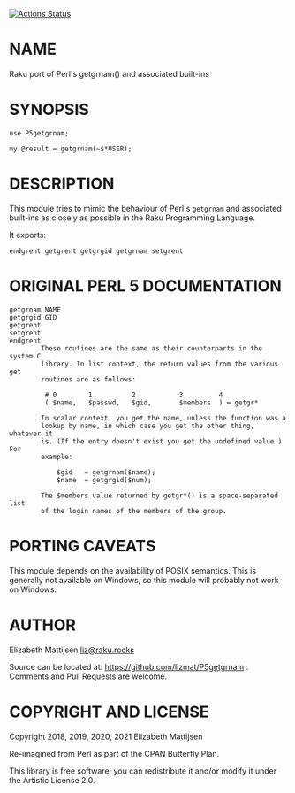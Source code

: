 [![Actions Status](https://github.com/lizmat/P5getgrnam/workflows/test/badge.svg)](https://github.com/lizmat/P5getgrnam/actions)

NAME
====

Raku port of Perl's getgrnam() and associated built-ins

SYNOPSIS
========

    use P5getgrnam;

    my @result = getgrnam(~$*USER);

DESCRIPTION
===========

This module tries to mimic the behaviour of Perl's `getgrnam` and associated built-ins as closely as possible in the Raku Programming Language.

It exports:

    endgrent getgrent getgrgid getgrnam setgrent

ORIGINAL PERL 5 DOCUMENTATION
=============================

    getgrnam NAME
    getgrgid GID
    getgrent
    setgrent
    endgrent
            These routines are the same as their counterparts in the system C
            library. In list context, the return values from the various get
            routines are as follows:

             # 0        1          2           3         4
             ( $name,   $passwd,   $gid,       $members  ) = getgr*

            In scalar context, you get the name, unless the function was a
            lookup by name, in which case you get the other thing, whatever it
            is. (If the entry doesn't exist you get the undefined value.) For
            example:

                $gid   = getgrnam($name);
                $name  = getgrgid($num);

            The $members value returned by getgr*() is a space-separated list
            of the login names of the members of the group.

PORTING CAVEATS
===============

This module depends on the availability of POSIX semantics. This is generally not available on Windows, so this module will probably not work on Windows.

AUTHOR
======

Elizabeth Mattijsen <liz@raku.rocks>

Source can be located at: https://github.com/lizmat/P5getgrnam . Comments and Pull Requests are welcome.

COPYRIGHT AND LICENSE
=====================

Copyright 2018, 2019, 2020, 2021 Elizabeth Mattijsen

Re-imagined from Perl as part of the CPAN Butterfly Plan.

This library is free software; you can redistribute it and/or modify it under the Artistic License 2.0.

